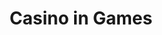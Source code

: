 ---
layout: category
category: casino
title: Casino in Games
description: Take a trip to the casino without leaving your home with our casino games selection, featuring everything from slot machines to blackjack.
permalink: /casino/
---